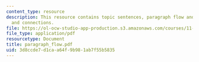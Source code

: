 ```yaml
---
content_type: resource
description: This resource contains topic sentences, paragraph flow and transitions
  and connections.
file: https://ol-ocw-studio-app-production.s3.amazonaws.com/courses/11-225-argumentation-and-communication-fall-2006/3d8ccde7d1caa64f9b981ab7f55b5835_paragraph_flow.pdf
file_type: application/pdf
resourcetype: Document
title: paragraph_flow.pdf
uid: 3d8ccde7-d1ca-a64f-9b98-1ab7f55b5835
---
```

